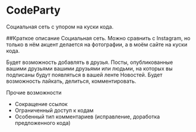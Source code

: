# CodeParty

Социальная сеть с упором на куски кода.

##Краткое описание
Социальная сеть. Можно сравнить с Instagram, но только в нём акцент делается на фотографии, а в моём сайте на куски кода.

Будет возможность добавлять в друзья. Посты, опубликованные вашими друзьями вашими друзьями или людьми, на которых вы
подписаны будут появляться в вашей ленте Новостей. Будет возможность лайкать, делиться, комментировать.

Прочие возможности

- Сокращение ссылок
- Ограниченный доступ к кодам
- Особенный тип комментариев (исправление, доработка предложенного кода)